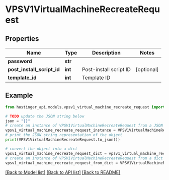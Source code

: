 # VPSV1VirtualMachineRecreateRequest


## Properties

Name | Type | Description | Notes
------------ | ------------- | ------------- | -------------
**password** | **str** |  | 
**post_install_script_id** | **int** | Post-install script ID | [optional] 
**template_id** | **int** | Template ID | 

## Example

```python
from hostinger_api.models.vpsv1_virtual_machine_recreate_request import VPSV1VirtualMachineRecreateRequest

# TODO update the JSON string below
json = "{}"
# create an instance of VPSV1VirtualMachineRecreateRequest from a JSON string
vpsv1_virtual_machine_recreate_request_instance = VPSV1VirtualMachineRecreateRequest.from_json(json)
# print the JSON string representation of the object
print(VPSV1VirtualMachineRecreateRequest.to_json())

# convert the object into a dict
vpsv1_virtual_machine_recreate_request_dict = vpsv1_virtual_machine_recreate_request_instance.to_dict()
# create an instance of VPSV1VirtualMachineRecreateRequest from a dict
vpsv1_virtual_machine_recreate_request_from_dict = VPSV1VirtualMachineRecreateRequest.from_dict(vpsv1_virtual_machine_recreate_request_dict)
```
[[Back to Model list]](../README.md#documentation-for-models) [[Back to API list]](../README.md#documentation-for-api-endpoints) [[Back to README]](../README.md)


